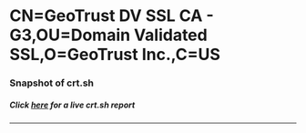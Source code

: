 # CN=GeoTrust DV SSL CA - G3,OU=Domain Validated SSL,O=GeoTrust Inc.,C=US
### Snapshot of crt.sh
##### Click [here](https://crt.sh/?q=Serial_2FBF572D53B6666B40BBB1401BC5A6CF) for a live crt.sh report

---
